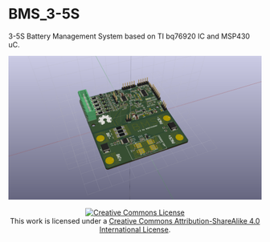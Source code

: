 # BMS_3-5S
3-5S Battery Management System based on TI bq76920 IC and MSP430 uC. 

![BMS_v1 PCB Render](/BMS_Docs/bms_v1.png )

<div align="center">
<a rel="license" href="http://creativecommons.org/licenses/by-sa/4.0/"><img alt="Creative Commons License" style="border-width:0" src="https://i.creativecommons.org/l/by-sa/4.0/88x31.png" /></a><br /> This work is licensed under a <a rel="license" href="http://creativecommons.org/licenses/by-sa/4.0/">Creative Commons Attribution-ShareAlike 4.0 International License</a>.

</div>

